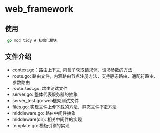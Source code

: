 # web_framework
## 使用

```go
 go mod tidy # 初始化模块
```

## 文件介绍 

- context.go：路由上下文, 包含了获取请求体、请求参数的方法
- route.go: 路由文件，内涵路由节点注册方法，支持静态路由、通配符路由、参数路由
- route_test.go: 路由测试文件
- server.go: 整体代表服务器的抽象
- server_test.go: web框架测试文件
- files.go: 实现文件上传下载的方法、静态文件下载方法
- middleware.go: 路由中间件抽象
- middleware(dir): 相关中间件的实现
- template.go: 模板引擎的实现

